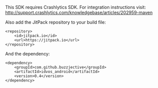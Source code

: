 This SDK requires Crashlytics SDK. For integration instructions visit: 
http://support.crashlytics.com/knowledgebase/articles/202959-maven

Also add the JitPack repository to your build file:
    
    <repository>
        <id>jitpack.io</id>
        <url>https://jitpack.io</url>
    </repository>

And the dependency:

    <dependency>
        <groupId>com.github.buzzjective</groupId>
        <artifactId>idvos_android</artifactId>
        <version>0.4</version>
    </dependency>
